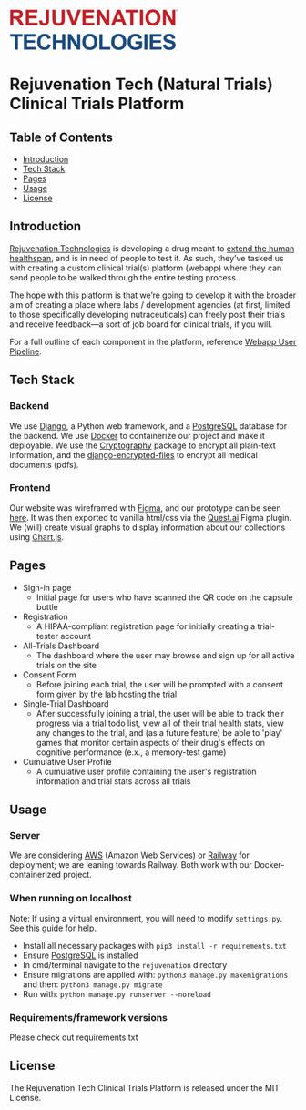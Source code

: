 ![Rejuvenation Tech Logo](readme_static/rejuvenation_logo.png)
# Rejuvenation Tech (Natural Trials) Clinical Trials Platform
## Table of Contents
* [Introduction](#Introduction)
* [Tech Stack](#tech-stack)
* [Pages](#pages)
* [Usage](#usage)
* [License](#license)

## Introduction
[Rejuvenation Technologies](https://rejuvenationtech.com/) is developing a drug meant to [extend the human healthspan](https://www.notion.so/Rejuvenation-Tech-Tester-Onboarding-Platform-Product-Spec-562111ccc70d455da3ffbe5300f919ef), and is in need of people to test it. As such, they’ve tasked us with creating a custom clinical trial(s) platform (webapp) where they can send people to be walked through the entire testing process.

The hope with this platform is that we’re going to develop it with the broader aim of creating a place where labs / development agencies (at first, limited to those specifically developing nutraceuticals) can freely post their trials and receive feedback—a sort of job board for clinical trials, if you will.

For a full outline of each component in the platform, reference [Webapp User Pipeline](https://www.notion.so/Webapp-User-Pipeline-5a2a7e91d5fa41e681d1e7027ce65c1e).


## Tech Stack
### Backend
We use [Django](https://www.djangoproject.com/), a Python web framework, and a [PostgreSQL](https://www.postgresql.org/) database for the backend. We use [Docker](https://www.docker.com) to
containerize our project and make it deployable. We use the [Cryptography](https://cryptography.io/en/latest/fernet/) package to encrypt all plain-text information, and the [django-encrypted-files](https://pypi.org/project/django-encrypted-files/) to encrypt all medical documents (pdfs).

### Frontend
Our website was wireframed with [Figma](https://www.figma.com/), and our prototype can be seen [here](https://www.figma.com/file/XnedOZytyIexZ7UFxDkYKh/Clinical-Trials-Frontend-Page?node-id=0%3A1). It was then exported to vanilla html/css via the [Quest.ai](https://www.quest.ai/figma) Figma plugin. We (will) create visual graphs to display information about our collections using [Chart.js](https://www.chartjs.org/).

## Pages
- Sign-in page
  - Initial page for users who have scanned the QR code on the capsule bottle
- Registration
  - A HIPAA-compliant registration page for initially creating a trial-tester account
- All-Trials Dashboard
  - The dashboard where the user may browse and sign up for all active trials on the site
- Consent Form
  - Before joining each trial, the user will be prompted with a consent form given
  by the lab hosting the trial
- Single-Trial Dashboard
  - After successfully joining a trial, the user will be able to track their progress
  via a trial todo list, view all of their trial health stats, view any changes to the
  trial, and (as a future feature) be able to 'play' games that monitor certain aspects
  of their drug's effects on cognitive performance (e.x., a memory-test game)
- Cumulative User Profile
  - A cumulative user profile containing the user's registration information and trial
  stats across all trials

## Usage

### Server
We are considering [AWS](https://aws.amazon.com/) (Amazon Web Services) or [Railway](https://railway.app) for deployment; we are leaning towards Railway. Both work with our Docker-containerized project.

### When running on localhost

Note: If using a virtual environment, you will need to modify `settings.py`. See [this guide](https://alicecampkin.medium.com/how-to-set-up-environment-variables-in-django-f3c4db78c55f) for help.
- Install all necessary packages with `pip3 install -r requirements.txt`
- Ensure [PostgreSQL](https://www.postgresql.org/download/) is installed
- In cmd/terminal navigate to the `rejuvenation` directory
- Ensure migrations are applied with: `python3 manage.py makemigrations` and then: `python3 manage.py migrate`
- Run with: `python manage.py runserver --noreload`

### Requirements/framework versions

Please check out requirements.txt

## License

The Rejuvenation Tech Clinical Trials Platform is released under the MIT License.

